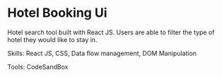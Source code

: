 # Hotel Booking Ui

Hotel search tool built with React JS. Users are able to filter the type of hotel they would like to stay in.

Skills: React JS, CSS, Data flow management, DOM Manipulation

Tools: CodeSandBox
